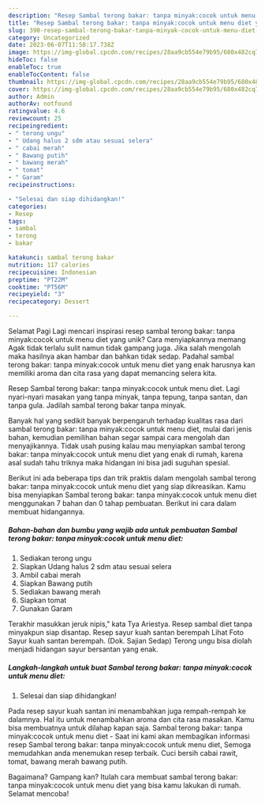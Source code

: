 ```yaml
---
description: "Resep Sambal terong bakar: tanpa minyak:cocok untuk menu diet yang Enak, Lezat"
title: "Resep Sambal terong bakar: tanpa minyak:cocok untuk menu diet yang Enak, Lezat"
slug: 390-resep-sambal-terong-bakar-tanpa-minyak-cocok-untuk-menu-diet-yang-enak-lezat
category: Uncategorized
date: 2023-06-07T11:58:17.738Z
image: https://img-global.cpcdn.com/recipes/28aa9cb554e79b95/680x482cq70/sambal-terong-bakar-tanpa-minyakcocok-untuk-menu-diet-foto-resep-utama.jpg
hideToc: false
enableToc: true
enableTocContent: false
thumbnail: https://img-global.cpcdn.com/recipes/28aa9cb554e79b95/680x482cq70/sambal-terong-bakar-tanpa-minyakcocok-untuk-menu-diet-foto-resep-utama.jpg
cover: https://img-global.cpcdn.com/recipes/28aa9cb554e79b95/680x482cq70/sambal-terong-bakar-tanpa-minyakcocok-untuk-menu-diet-foto-resep-utama.jpg
author: Admin
authorAv: notfound
ratingvalue: 4.6
reviewcount: 25
recipeingredient:
- " terong ungu"
- " Udang halus 2 sdm atau sesuai selera"
- " cabai merah"
- " Bawang putih"
- " bawang merah"
- " tomat"
- " Garam"
recipeinstructions:

- "Selesai dan siap dihidangkan!"
categories:
- Resep
tags:
- sambal
- terong
- bakar

katakunci: sambal terong bakar 
nutrition: 117 calories
recipecuisine: Indonesian
preptime: "PT22M"
cooktime: "PT56M"
recipeyield: "3"
recipecategory: Dessert

---
```



Selamat Pagi Lagi mencari inspirasi resep sambal terong bakar: tanpa minyak:cocok untuk menu diet yang unik? Cara menyiapkannya memang Agak tidak terlalu sulit namun tidak gampang juga. Jika salah mengolah maka hasilnya akan hambar dan bahkan tidak sedap. Padahal sambal terong bakar: tanpa minyak:cocok untuk menu diet yang enak harusnya kan memiliki aroma dan cita rasa yang dapat memancing selera kita.


Resep Sambal terong bakar: tanpa minyak:cocok untuk menu diet. Lagi nyari-nyari masakan yang tanpa minyak, tanpa tepung, tanpa santan, dan tanpa gula. Jadilah sambal terong bakar tanpa minyak.

Banyak hal yang sedikit banyak berpengaruh terhadap kualitas rasa dari sambal terong bakar: tanpa minyak:cocok untuk menu diet, mulai dari jenis bahan, kemudian pemilihan bahan segar sampai cara mengolah dan menyajikannya. Tidak usah pusing kalau mau menyiapkan sambal terong bakar: tanpa minyak:cocok untuk menu diet yang enak di rumah, karena asal sudah tahu triknya maka hidangan ini bisa jadi suguhan spesial.


Berikut ini ada beberapa tips dan trik praktis dalam mengolah sambal terong bakar: tanpa minyak:cocok untuk menu diet yang siap dikreasikan. Kamu bisa menyiapkan Sambal terong bakar: tanpa minyak:cocok untuk menu diet menggunakan 7 bahan dan 0 tahap pembuatan. Berikut ini cara dalam membuat hidangannya.

<!--inarticleads1-->

##### Bahan-bahan dan bumbu yang wajib ada untuk pembuatan Sambal terong bakar: tanpa minyak:cocok untuk menu diet:

1. Sediakan  terong ungu
1. Siapkan  Udang halus 2 sdm atau sesuai selera
1. Ambil  cabai merah
1. Siapkan  Bawang putih
1. Sediakan  bawang merah
1. Siapkan  tomat
1. Gunakan  Garam


Terakhir masukkan jeruk nipis,&#34; kata Tya Ariestya. Resep sambal diet tanpa minyakpun siap disantap. Resep sayur kuah santan berempah Lihat Foto Sayur kuah santan berempah. (Dok. Sajian Sedap) Terong ungu bisa diolah menjadi hidangan sayur bersantan yang enak. 

<!--inarticleads2-->

##### Langkah-langkah untuk buat Sambal terong bakar: tanpa minyak:cocok untuk menu diet:


1. Selesai dan siap dihidangkan!

Pada resep sayur kuah santan ini menambahkan juga rempah-rempah ke dalamnya. Hal itu untuk menambahkan aroma dan cita rasa masakan. Kamu bisa membuatnya untuk dilahap kapan saja. Sambal terong bakar: tanpa minyak:cocok untuk menu diet - Saat ini kami akan membagikan informasi resep Sambal terong bakar: tanpa minyak:cocok untuk menu diet, Semoga memudahkan anda menemukan resep terbaik. Cuci bersih cabai rawit, tomat, bawang merah bawang putih. 

Bagaimana? Gampang kan? Itulah cara membuat sambal terong bakar: tanpa minyak:cocok untuk menu diet yang bisa kamu lakukan di rumah. Selamat mencoba!
